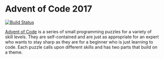 # Advent of Code 2017

[![Build Status](https://dev.azure.com/fantasticfiasco/Advent%20of%20Code%202017/_apis/build/status/FantasticFiasco.advent-of-code-2017)](https://dev.azure.com/fantasticfiasco/Advent%20of%20Code%202017/_build/latest?definitionId=1)

[Advent of Code](https://adventofcode.com) is a series of small programming puzzles for a variety of skill levels. They are self-contained and are just as appropriate for an expert who wants to stay sharp as they are for a beginner who is just learning to code. Each puzzle calls upon different skills and has two parts that build on a theme.
